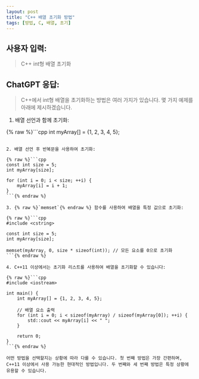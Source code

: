 ```yaml
---
layout: post
title: "C++ 배열 초기화 방법"
tags: [방법, C, 배열, 초기]
---
```


## 사용자 입력:
> C++ int형 배열 초기화

## ChatGPT 응답:
> C++에서 int형 배열을 초기화하는 방법은 여러 가지가 있습니다. 몇 가지 예제를 아래에 제시하겠습니다.

1. 배열 선언과 함께 초기화:

{% raw %}```cpp
int myArray[] = {1, 2, 3, 4, 5};
```{% endraw %}

2. 배열 선언 후 반복문을 사용하여 초기화:

{% raw %}```cpp
const int size = 5;
int myArray[size];

for (int i = 0; i < size; ++i) {
    myArray[i] = i + 1;
}
```{% endraw %}

3. {% raw %}`memset`{% endraw %} 함수를 사용하여 배열을 특정 값으로 초기화:

{% raw %}```cpp
#include <cstring>

const int size = 5;
int myArray[size];

memset(myArray, 0, size * sizeof(int)); // 모든 요소를 0으로 초기화
```{% endraw %}

4. C++11 이상에서는 초기화 리스트를 사용하여 배열을 초기화할 수 있습니다:

{% raw %}```cpp
#include <iostream>

int main() {
    int myArray[] = {1, 2, 3, 4, 5};

    // 배열 요소 출력
    for (int i = 0; i < sizeof(myArray) / sizeof(myArray[0]); ++i) {
        std::cout << myArray[i] << " ";
    }

    return 0;
}
```{% endraw %}

어떤 방법을 선택할지는 상황에 따라 다를 수 있습니다. 첫 번째 방법은 가장 간편하며, C++11 이상에서 사용 가능한 현대적인 방법입니다. 두 번째와 세 번째 방법은 특정 상황에 유용할 수 있습니다.

